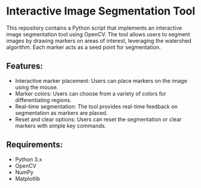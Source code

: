 # Interactive Image Segmentation Tool

This repository contains a Python script that implements an interactive image segmentation tool using OpenCV. The tool allows users to segment images by drawing markers on areas of interest, leveraging the watershed algorithm. Each marker acts as a seed point for segmentation.

## Features:

- Interactive marker placement: Users can place markers on the image using the mouse.
- Marker colors: Users can choose from a variety of colors for differentiating regions.
- Real-time segmentation: The tool provides real-time feedback on segmentation as markers are placed.
- Reset and clear options: Users can reset the segmentation or clear markers with simple key commands.

## Requirements:

- Python 3.x
- OpenCV
- NumPy
- Matplotlib
